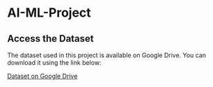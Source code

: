 # AI-ML-Project
## Access the Dataset

The dataset used in this project is available on Google Drive. You can download it using the link below:

[Dataset on Google Drive](https://drive.google.com/drive/folders/1KCMgzocmPyD8TF9dHXOiHeZj2wi3CmcF?usp=sharing)
